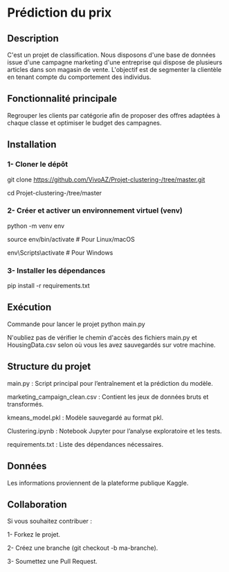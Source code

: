 # Prédiction du prix 

## Description 

C'est un  projet de classification. Nous disposons d'une base de données issue d'une campagne marketing d'une entreprise qui dispose de plusieurs articles dans son magasin de vente. L'objectif est de segmenter la clientèle en tenant compte du comportement des individus. 

## Fonctionnalité principale 

Regrouper les clients par catégorie afin de proposer des offres adaptées à chaque classe et optimiser le budget des campagnes.  

## Installation 

### 1- Cloner le dépôt 

git clone https://github.com/VivoAZ/Projet-clustering-/tree/master.git 

cd Projet-clustering-/tree/master  

### 2- Créer et activer un environnement virtuel (venv) 

python -m venv env 

source env/bin/activate  # Pour Linux/macOS 

env\Scripts\activate     # Pour Windows 

### 3- Installer les dépendances 

pip install -r requirements.txt

## Exécution 

Commande pour lancer le projet 
python main.py 

N'oubliez pas de vérifier le chemin d'accès des fichiers main.py et HousingData.csv selon où vous les avez sauvegardés sur votre machine. 

## Structure du projet 

main.py : Script principal pour l’entraînement et la prédiction du modèle. 

marketing_campaign_clean.csv : Contient les jeux de données bruts et transformés. 

kmeans_model.pkl : Modèle sauvegardé au format pkl.

Clustering.ipynb : Notebook Jupyter pour l’analyse exploratoire et les tests. 

requirements.txt : Liste des dépendances nécessaires. 

## Données 

Les informations proviennent de la plateforme publique Kaggle.

## Collaboration 

Si vous souhaitez contribuer :

1- Forkez le projet. 

2- Créez une branche (git checkout -b ma-branche).

3- Soumettez une Pull Request. 
